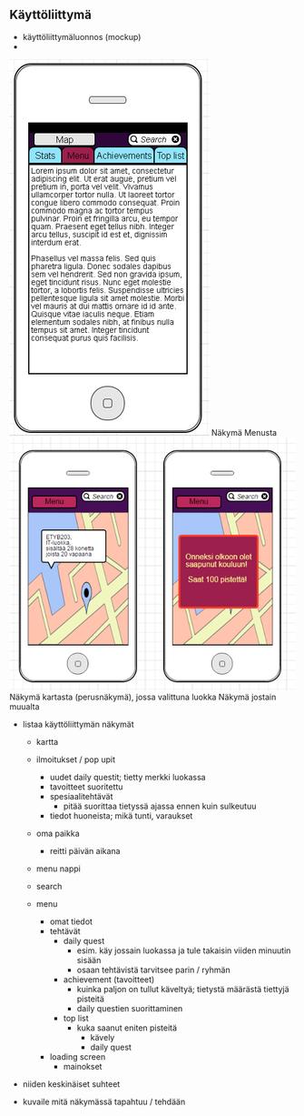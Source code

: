 ## Käyttöliittymä

* käyttöliittymäluonnos (mockup)
* 

 ![käyttöliittymäesimerkki](menu.png) 
 Näkymä Menusta
![käyttöliittymäesimerkit](kuvat2.png)
Näkymä kartasta (perusnäkymä), jossa valittuna luokka   Näkymä jostain muualta
  
* listaa käyttöliittymän näkymät
   - kartta
    - ilmoitukset / pop upit
        - uudet daily questit; tietty merkki luokassa
        - tavoitteet suoritettu
        - spesiaalitehtävät 
            - pitää suorittaa tietyssä ajassa ennen kuin sulkeutuu
        - tiedot huoneista; mikä tunti, varaukset
    - oma paikka
        - reitti päivän aikana
    - menu nappi
    - search

  - menu
    - omat tiedot 
    - tehtävät
        - daily quest 
            - esim. käy jossain luokassa ja tule takaisin viiden minuutin sisään
            - osaan tehtävistä tarvitsee parin / ryhmän
        - achievement (tavoitteet)
            - kuinka paljon on tullut käveltyä; tietystä määrästä tiettyjä pisteitä
            - daily questien suorittaminen
        - top list
            - kuka saanut eniten pisteitä 
                - kävely
                - daily quest
    - loading screen
       - mainokset
 
* niiden keskinäiset suhteet

* kuvaile mitä näkymässä tapahtuu / tehdään
